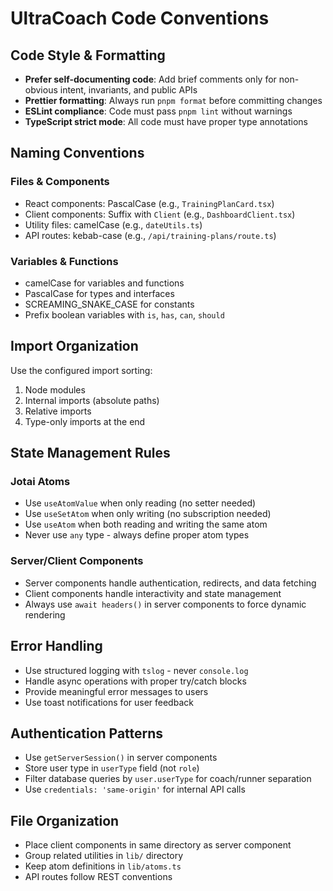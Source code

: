 # UltraCoach Code Conventions

## Code Style & Formatting

- **Prefer self-documenting code**: Add brief comments only for non-obvious intent, invariants, and public APIs
- **Prettier formatting**: Always run `pnpm format` before committing changes
- **ESLint compliance**: Code must pass `pnpm lint` without warnings
- **TypeScript strict mode**: All code must have proper type annotations

## Naming Conventions

### Files & Components

- React components: PascalCase (e.g., `TrainingPlanCard.tsx`)
- Client components: Suffix with `Client` (e.g., `DashboardClient.tsx`)
- Utility files: camelCase (e.g., `dateUtils.ts`)
- API routes: kebab-case (e.g., `/api/training-plans/route.ts`)

### Variables & Functions

- camelCase for variables and functions
- PascalCase for types and interfaces
- SCREAMING_SNAKE_CASE for constants
- Prefix boolean variables with `is`, `has`, `can`, `should`

## Import Organization

Use the configured import sorting:

1. Node modules
2. Internal imports (absolute paths)
3. Relative imports
4. Type-only imports at the end

## State Management Rules

### Jotai Atoms

- Use `useAtomValue` when only reading (no setter needed)
- Use `useSetAtom` when only writing (no subscription needed)
- Use `useAtom` when both reading and writing the same atom
- Never use `any` type - always define proper atom types

### Server/Client Components

- Server components handle authentication, redirects, and data fetching
- Client components handle interactivity and state management
- Always use `await headers()` in server components to force dynamic rendering

## Error Handling

- Use structured logging with `tslog` - never `console.log`
- Handle async operations with proper try/catch blocks
- Provide meaningful error messages to users
- Use toast notifications for user feedback

## Authentication Patterns

- Use `getServerSession()` in server components
- Store user type in `userType` field (not `role`)
- Filter database queries by `user.userType` for coach/runner separation
- Use `credentials: 'same-origin'` for internal API calls

## File Organization

- Place client components in same directory as server component
- Group related utilities in `lib/` directory
- Keep atom definitions in `lib/atoms.ts`
- API routes follow REST conventions
